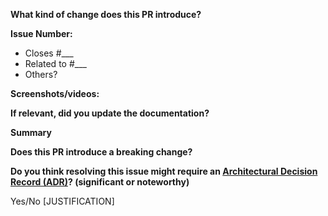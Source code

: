 
<!-- In order to keep off topic discussion to a minimum, it helps if the "work to be done" is already agreed on. -->
<!-- Ideally, a GitHub Issue with the label `Status: Consensus` will have been concluded, and linked to in this PR. -->
<!--
Thanks for submitting a pull request! Please provide enough information so that others can review your pull request.
-->

**What kind of change does this PR introduce?**

<!-- E.g. a bugfix, feature, refactoring, etc… -->

**Issue Number:**
-  Closes #___ <!-- Replace ___ with the issue number this PR resolves -->
-  Related to #___ <!-- Use when the PR doesn't completely resolve an issue -->
-  Others? <!-- Add any additional notes or references here -->


**Screenshots/videos:**

<!--Add screenshots or videos wherever possible.-->

**If relevant, did you update the documentation?**

<!--Add link to it-->

**Summary**

<!-- Explain the motivation for making this change. What existing problem does the pull request solve? -->
<!-- Try to link to an open issue for more information. -->

**Does this PR introduce a breaking change?**

<!-- If this PR introduces a breaking change, please describe the impact and a migration path for existing applications. -->


**Do you think resolving this issue might require an [Architectural Decision Record (ADR)](https://github.com/json-schema-org/community/blob/main/CONTRIBUTING.md#key-architectural-decisions)? (significant or noteworthy)**
<!-- If the issue has the `adr-required`, this PR must include an ADR. -->
<!-- If you do not want to include an ADR, or are not sure how to make one, make sure you allow edits to this PR by maintainers. -->

Yes/No
[JUSTIFICATION]